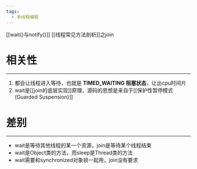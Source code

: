 ```yaml
---
tags:
  - 多线程编程
---
```

[[wait()与notify()]]
[[线程常见方法剖析]]之join
# 相关性
---
1. 都会让线程进入等待，也就是 **TIMED_WAITING 阻塞状态**，让出cpu时间片
2. wait是[[join的底层实现]]原理，源码的思想是来自于[[保护性暂停模式(Guarded Suspension)]]

# 差别
---
- wait是等待其他线程的某一个资源，join是等待某个线程结束
- wait是Object类的方法，而sleep是Thread类的方法
- wait需要和synchronized对象锁一起用，join没有要求